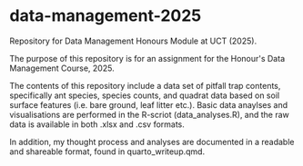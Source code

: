 # data-management-2025
Repository for Data Management Honours Module at UCT (2025).

The purpose of this repository is for an assignment for the Honour's Data Management Course, 2025.

The contents of this repository include a data set of pitfall trap contents, specifically ant species, species counts, and quadrat data based on soil surface features (i.e. bare ground, leaf litter etc.). Basic data anaylses and visualisations are performed in the R-scriot (data_analyses.R), and the raw data is available in both .xlsx and .csv formats.

In addition, my thought process and analyses are documented in a readable and shareable format, found in quarto_writeup.qmd.
